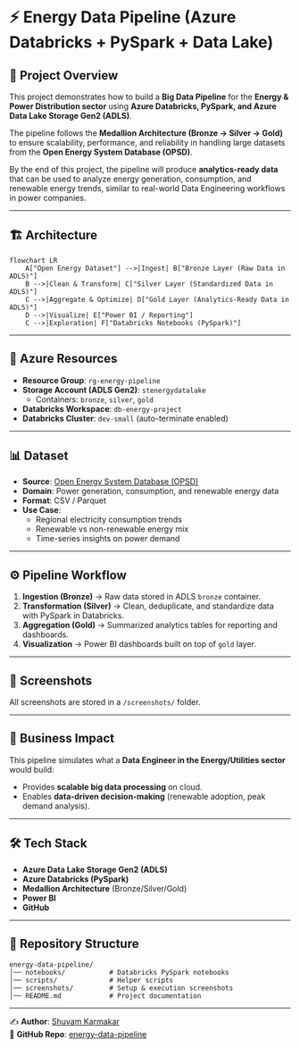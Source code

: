 # ⚡ Energy Data Pipeline (Azure Databricks + PySpark + Data Lake)

## 📌 Project Overview
This project demonstrates how to build a **Big Data Pipeline** for the **Energy & Power Distribution sector** using **Azure Databricks, PySpark, and Azure Data Lake Storage Gen2 (ADLS)**.  

The pipeline follows the **Medallion Architecture (Bronze → Silver → Gold)** to ensure scalability, performance, and reliability in handling large datasets from the **Open Energy System Database (OPSD)**.  

By the end of this project, the pipeline will produce **analytics-ready data** that can be used to analyze energy generation, consumption, and renewable energy trends, similar to real-world Data Engineering workflows in power companies.

---

## 🏗️ Architecture
```mermaid
flowchart LR
    A["Open Energy Dataset"] -->|Ingest| B["Bronze Layer (Raw Data in ADLS)"]
    B -->|Clean & Transform| C["Silver Layer (Standardized Data in ADLS)"]
    C -->|Aggregate & Optimize| D["Gold Layer (Analytics-Ready Data in ADLS)"]
    D -->|Visualize| E["Power BI / Reporting"]
    C -->|Exploration| F["Databricks Notebooks (PySpark)"]
```
---

## 🔧 Azure Resources
- **Resource Group**: `rg-energy-pipeline`  
- **Storage Account (ADLS Gen2)**: `stenergydatalake`  
  - Containers: `bronze`, `silver`, `gold`  
- **Databricks Workspace**: `db-energy-project`  
- **Databricks Cluster**: `dev-small` (auto-terminate enabled)  

---

## 📊 Dataset
- **Source**: [Open Energy System Database (OPSD)](https://open-power-system-data.org/)  
- **Domain**: Power generation, consumption, and renewable energy data  
- **Format**: CSV / Parquet  
- **Use Case**:  
  - Regional electricity consumption trends  
  - Renewable vs non-renewable energy mix  
  - Time-series insights on power demand  

---

## ⚙️ Pipeline Workflow
1. **Ingestion (Bronze)** → Raw data stored in ADLS `bronze` container.  
2. **Transformation (Silver)** → Clean, deduplicate, and standardize data with PySpark in Databricks.  
3. **Aggregation (Gold)** → Summarized analytics tables for reporting and dashboards.  
4. **Visualization** → Power BI dashboards built on top of `gold` layer.  

---

## 📸 Screenshots
 
All screenshots are stored in a `/screenshots/` folder.

---

## 🚀 Business Impact
This pipeline simulates what a **Data Engineer in the Energy/Utilities sector** would build:  
- Provides **scalable big data processing** on cloud.  
- Enables **data-driven decision-making** (renewable adoption, peak demand analysis). 

---

## 🛠️ Tech Stack
- **Azure Data Lake Storage Gen2 (ADLS)**  
- **Azure Databricks (PySpark)**  
- **Medallion Architecture** (Bronze/Silver/Gold)  
- **Power BI**  
- **GitHub**  

---

## 📂 Repository Structure
```
energy-data-pipeline/
│── notebooks/           # Databricks PySpark notebooks
│── scripts/             # Helper scripts
│── screenshots/         # Setup & execution screenshots
│── README.md            # Project documentation
```

---

✍️ **Author**: [Shuvam Karmakar](https://linkedin.com/in/shuvam-karmakar-sk)  
📂 **GitHub Repo**: [energy-data-pipeline](https://github.com/Shuvam0606/energy-data-pipeline)
